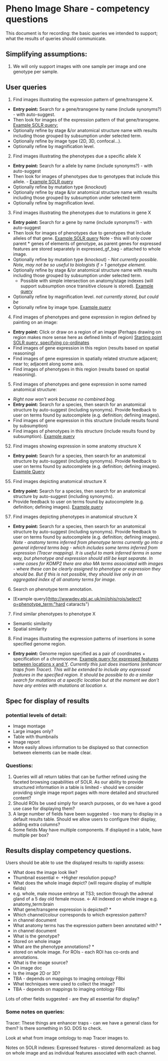 # Pheno Image Share - competency questions

This document is for recording: the basic queries we intended to support; what the results of queries should communicate.

## Simplifying assumptions:

1. We will only support images with one sample per image and one genotype per sample.

## User queries
1. Find images illustrating the expression pattern of gene/transgene X.
 * __Entry point:__ Search for a gene/transgene by name (include synonyms?) - with auto-suggest.
 * Then look for images of the expression pattern of that
   gene/transgene.  [Example SOLR query:](http://wwwdev.ebi.ac.uk/mi/phis/images/select?q=expressed_gf_bag:Sesn3)
 * Optionally refine by stage &/or anatomical structure name with results including those grouped by subsumption under selected term.
 * Optionally refine by image type (2D, 3D, confocal…).
 * Optionally refine by magnification level.
 
2. Find images illustrating the phenotypes due a specific allele X
 * __Entry point:__ Search for a allele by name (include synonyms?) - with auto-suggest
 * Then look for images of phenotypes due to genotypes that include
   this allele. - [Example SOLR query](http://wwwdev.ebi.ac.uk/mi/phis/images/select?q=genetic_feature_name:"Sesn3<tm1a(EUCOMM)Wtsi>")<br>
 * Optionally refine by mutation type (knockout)
 * Optionally refine by stage &/or anatomical structure name with results including those grouped by subsumption under selected term
 * Optionally refine by magnification level.

3.  Find images illustrating the phenotypes due to mutations in gene X
 * __Entry point:__ Search for a gene by name (include synonyms?) - with auto-suggest
 * Then look for  images of phenotypes due to genotypes that include
   alleles of that gene.  [Example SOLR query](http://wwwdev.ebi.ac.uk/mi/phis/images/select?q=gene_name:Ube3b) Note - this will only cover parent  * genes of elements of genotype, as parent genes for expressed features are stored separately in expressed\_gf\_bag - attached to whole image.
 * Optionally refine by mutation type (knockout) - _Not currently possible.  Note, may not be so useful to biologists if > 1 genotype element._
 * Optionally refine by stage &/or anatomical structure name with results including those grouped by subsumption under selected term.
   * Possible with simple intersection on anatomy/stage indexes (will support subsumption once transitive closure is stored). [Example query](http://wwwdev.ebi.ac.uk/mi/phis/images/select?q=gene_name:Ube3b&fq=anatomy_term:eye&fq=age:[80%20TO%20100])
 * Optionally refine by magnification level.  _not currently stored, but could be_
 * Optionally refine by image type. [Example query](http://wwwdev.ebi.ac.uk/mi/phis/images/select?q=gene_name:Ube3b&fq=image_type:xray)

4. Find images of phenotypes and gene expression in region defined by painting on an image:
 * __Entry point:__ Click or draw on a region of an image (Perhaps drawing on region makes more sense here as defined limits of region)
[Starting point SOLR query, specifying co-ordinates](http://wwwdev.ebi.ac.uk/mi/phis/rois/select?q=y_coordinates:[0%20TO%20100]&fq=x_coordinates:[0%20TO%20100])
 * Find images of gene expression in this region (results based on spatial reasoning)
 * Find images of gene expression in spatially related structure
adjacent; near to; adjacent along some axis.
 * Find images of phenotypes in this region (results based on spatial reasoning).

5. Find images of phenotypes and gene expression in some named anatomical structure:
 *  _Right now won't work becuase no combined bag._
 * __Entry point:__ Search for a species, then search for an anatomical structure by auto-suggest (including synonyms). Provide feedback to user on terms found by autocomplete (e.g. definition; defining images).
 * Find images of gene expression in this structure  (include results found by subsumption)
 * Find images of phenotypes in this structure (include results found by subsumption).  [Example query](http://wwwdev.ebi.ac.uk/mi/phis/images/select?q=anatomy_term:brain&fq=phenotype_term:*)

52. Find images showing expression in some anatomy structure X
 * __Entry point:__ Search for a species, then search for an anatomical structure by auto-suggest (including synonyms).  Provide feedback to user on terms found by autocomplete (e.g. definition; defining images).  [Example Query](http://wwwdev.ebi.ac.uk/mi/phis/images/select?q=expressed_anatomy_bag:ear) 

55. Find images depicting anatomical structure X
 * __Entry point:__ Search for a species, then search for an anatomical structure by auto-suggest (including synonyms).   
 * Provide feedback to user on terms found by autocomplete (e.g. definition; defining images). [Example query](http://wwwdev.ebi.ac.uk/mi/phis/images/select?q=anatomy_term:brain)

57. Find images depicting phenotypes in anatomical structure X
 * __Entry point:__ Search for a species, then search for an anatomical structure by auto-suggest (including synonyms). Provide feedback to user on terms found by autocomplete (e.g. definition; defining images).<br>
_Note - anatomy terms inferred from phenotype terms currently go into a general inferred terms bag - which includes some terms inferred from expression (Tracer mapping).   It is useful to mark inferred terms in some way, but phenotype and expression should still be kept separate.  In some cases for KOMP2 there are also MA terms associated with images - where these can be clearly assigned to phenotype or expression they should be.  But if this is not possible, they should live only in an aggregated index of all anatomy terms for image._

6. Search on phenotype term annotation.
 * [Example query](http://wwwdev.ebi.ac.uk/mi/phis/rois/select?q=phenotype_term:"hard cataracts")

7. Find similar phenotypes to phenotype X
 * Semantic similarity
 * Spatial similarity

8. Find images illustrating the expression patterns of insertions in some specified genome region.
 * __Entry point:__ Genome region specified as a pair of coordinates + specification of a chromosome. [Example query for  expressed features between locations x and Y](http://wwwdev.ebi.ac.uk/mi/phis/channels/select?q=*:*&fq=chromosome:12&fq=strand:%22-%22&insertion_site:[20000000%20TO%203000000]). 
 _Currently this just does insertions (enhancer traps from Tracer). This will be extended to include any expressed features in the specified region. It should be possible to do a similar search for mutations at a specific location but at the moment we don’t have any entries with mutations at location x._

## Spec for display of results

### potential levels of detail:

* Image montage
* Large images only?
* Table with thumbnails
* Image report
 * More easily allows information to be displayed so that connection between elements can be made clear.


### Questions: 
1. Queries will all return tables that can be further refined using the faceted browsing capabilities of SOLR. As our ability to provide structured information in a table is limited - should we consider providing single image report pages with more detailed and structured content?
2. Should ROIs be used simply for search purposes, or do we have a good use case for displaying them?
3. A large number of fields have been suggested -  too many to display in a default results table.  Should we allow users to configure their display, adding extra columns?
4. Some fields May have multiple components. If displayed in a table, have multiple per box?

## Results display competency questions.  

Users should be able to use the displayed results to rapidly assess:

* What does the image look like? 
 * Thumbnail essential  <- +Higher resolution popup?
* What does the whole image depict? (will require display of multiple fields)
 * e.g. whole, male mouse embryo at TS3; section through the adrenal gland of a 5 day old female mouse.  <- All indexed on whole image e.g. anatomy_term:brain 
* What gene/transgene expression is depicted? *
* Which channel/colour corresponds to which expression pattern?  
 * in channel document
* What anatomy terms has the expression pattern been annotated with? *
 * in channel document
* What is the genotype?  
 * Stored on whole image
* What are the phenotype annotations? *
 * stored on whole image.  For ROIs - each ROI has co-ords and annotations.
* What is the image source?
 * On image doc
* Is the image 2D or 3D?
 * TBA - depends on mappings to imaging ontology FBbi
* What techniques were used to collect the image?
 * TBA - depends on mappings to imaging ontology FBbi


Lots of other fields suggested - are they all essential for display?


### Some notes on queries:

Tracer:  These things are enhancer traps - can we have a general class for them?  Is there something in SO.  DOS to check.

Look at what from image ontology to map Tracer images to.

Notes on SOLR indexes:
Expressed features - stored denormalized: as bag on whole image and as individual features associated with each channel.





